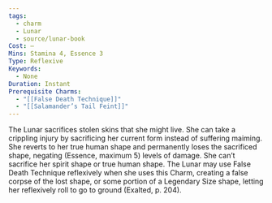 ```yaml
---
tags:
  - charm
  - Lunar
  - source/lunar-book
Cost: —
Mins: Stamina 4, Essence 3
Type: Reflexive
Keywords:
  - None
Duration: Instant
Prerequisite Charms:
  - "[[False Death Technique]]"
  - "[[Salamander’s Tail Feint]]"
---
```

The Lunar sacrifices stolen skins that she might live. She can take a crippling injury by sacrificing her current form instead of suffering maiming. She reverts to her true human shape and permanently loses the sacrificed shape, negating (Essence, maximum 5) levels of damage. She can’t sacrifice her spirit shape or true human shape. The Lunar may use False Death Technique reflexively when she uses this Charm, creating a false corpse of the lost shape, or some portion of a Legendary Size shape, letting her reflexively roll to go to ground (Exalted, p. 204).